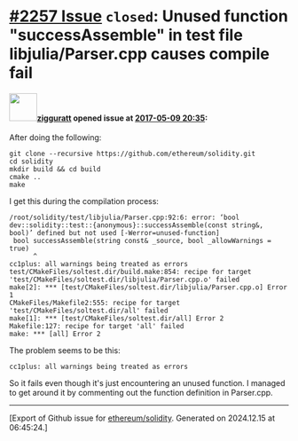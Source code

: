 # [\#2257 Issue](https://github.com/ethereum/solidity/issues/2257) `closed`: Unused function "successAssemble" in test file libjulia/Parser.cpp causes compile fail

#### <img src="https://avatars.githubusercontent.com/u/102482?v=4" width="50">[zigguratt](https://github.com/zigguratt) opened issue at [2017-05-09 20:35](https://github.com/ethereum/solidity/issues/2257):

After doing the following:
```
git clone --recursive https://github.com/ethereum/solidity.git
cd solidity
mkdir build && cd build
cmake ..
make
```
I get this during the compilation process:
```
/root/solidity/test/libjulia/Parser.cpp:92:6: error: ‘bool dev::solidity::test::{anonymous}::successAssemble(const string&, bool)’ defined but not used [-Werror=unused-function]
 bool successAssemble(string const& _source, bool _allowWarnings = true)
      ^
cc1plus: all warnings being treated as errors
test/CMakeFiles/soltest.dir/build.make:854: recipe for target 'test/CMakeFiles/soltest.dir/libjulia/Parser.cpp.o' failed
make[2]: *** [test/CMakeFiles/soltest.dir/libjulia/Parser.cpp.o] Error 1
CMakeFiles/Makefile2:555: recipe for target 'test/CMakeFiles/soltest.dir/all' failed
make[1]: *** [test/CMakeFiles/soltest.dir/all] Error 2
Makefile:127: recipe for target 'all' failed
make: *** [all] Error 2
```
The problem seems to be this:
```
cc1plus: all warnings being treated as errors
```
So it fails even though it's just encountering an unused function. I managed to get around it by commenting out the function definition in Parser.cpp.




-------------------------------------------------------------------------------



[Export of Github issue for [ethereum/solidity](https://github.com/ethereum/solidity). Generated on 2024.12.15 at 06:45:24.]
